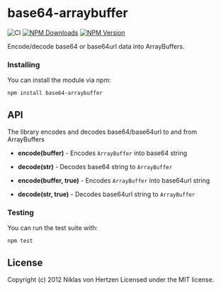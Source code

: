 # base64-arraybuffer

![CI](https://github.com/niklasvh/base64-arraybuffer/workflows/CI/badge.svg?branch=master)
[![NPM Downloads](https://img.shields.io/npm/dm/base64-arraybuffer.svg)](https://www.npmjs.org/package/base64-arraybuffer)
[![NPM Version](https://img.shields.io/npm/v/base64-arraybuffer.svg)](https://www.npmjs.org/package/base64-arraybuffer)

Encode/decode base64 or base64url data into ArrayBuffers.

### Installing
You can install the module via npm:

    npm install base64-arraybuffer
  
## API
The library encodes and decodes base64/base64url to and from ArrayBuffers

 - __encode(buffer)__ - Encodes `ArrayBuffer` into base64 string
 - __decode(str)__ - Decodes base64 string to `ArrayBuffer`

 - __encode(buffer, true)__ - Encodes `ArrayBuffer` into base64url string
 - __decode(str, true)__ - Decodes base64url string to `ArrayBuffer`

### Testing
You can run the test suite with:

    npm test

## License
Copyright (c) 2012 Niklas von Hertzen
Licensed under the MIT license.
